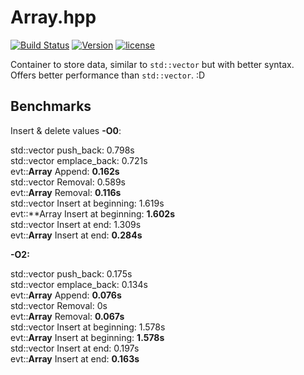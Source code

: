 # Array.hpp

[![Build Status](https://travis-ci.org/illescasDaniel/Array.hpp.svg?branch=master)](https://travis-ci.org/illescasDaniel/Array.hpp)
[![Version](https://img.shields.io/badge/version-v1.9--beta-green.svg)](https://github.com/illescasDaniel/Array.hpp/releases)
[![license](https://img.shields.io/github/license/mashape/apistatus.svg?maxAge=2592000)](https://github.com/illescasDaniel/Array.hpp/blob/master/LICENCE) 

Container to store data, similar to `std::vector` but with better syntax.  
Offers better performance than `std::vector`. :D

## Benchmarks

Insert & delete values **-O0**:

std::vector push_back: 0.798s  
std::vector emplace_back: 0.721s  
evt::**Array** Append: **0.162s**  
std::vector Removal: 0.589s  
evt::**Array** Removal: **0.116s**  
std::vector Insert at beginning: 1.619s  
evt::**Array Insert at beginning: **1.602s**  
std::vector Insert at end: 1.309s  
evt::**Array** Insert at end: **0.284s**  
  

**-O2:**  
  
std::vector push_back: 0.175s  
std::vector emplace_back: 0.134s  
evt::**Array** Append: **0.076s**  
std::vector Removal: 0s  
evt::**Array** Removal: **0.067s**  
std::vector Insert at beginning: 1.578s  
evt::**Array** Insert at beginning: **1.578s**  
std::vector Insert at end: 0.197s  
evt::**Array** Insert at end: **0.163s**  
